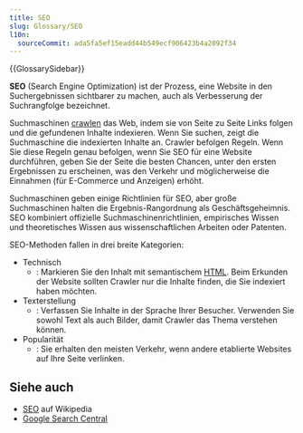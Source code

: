 ```yaml
---
title: SEO
slug: Glossary/SEO
l10n:
  sourceCommit: ada5fa5ef15eadd44b549ecf906423b4a2092f34
---
```


{{GlossarySidebar}}

**SEO** (Search Engine Optimization) ist der Prozess, eine Website in den Suchergebnissen sichtbarer zu machen, auch als Verbesserung der Suchrangfolge bezeichnet.

Suchmaschinen [crawlen](/de/docs/Glossary/Crawler) das Web, indem sie von Seite zu Seite Links folgen und die gefundenen Inhalte indexieren. Wenn Sie suchen, zeigt die Suchmaschine die indexierten Inhalte an. Crawler befolgen Regeln. Wenn Sie diese Regeln genau befolgen, wenn Sie SEO für eine Website durchführen, geben Sie der Seite die besten Chancen, unter den ersten Ergebnissen zu erscheinen, was den Verkehr und möglicherweise die Einnahmen (für E-Commerce und Anzeigen) erhöht.

Suchmaschinen geben einige Richtlinien für SEO, aber große Suchmaschinen halten die Ergebnis-Rangordnung als Geschäftsgeheimnis. SEO kombiniert offizielle Suchmaschinenrichtlinien, empirisches Wissen und theoretisches Wissen aus wissenschaftlichen Arbeiten oder Patenten.

SEO-Methoden fallen in drei breite Kategorien:

- Technisch
  - : Markieren Sie den Inhalt mit semantischem [HTML](/de/docs/Glossary/HTML). Beim Erkunden der Website sollten Crawler nur die Inhalte finden, die Sie indexiert haben möchten.
- Texterstellung
  - : Verfassen Sie Inhalte in der Sprache Ihrer Besucher. Verwenden Sie sowohl Text als auch Bilder, damit Crawler das Thema verstehen können.
- Popularität
  - : Sie erhalten den meisten Verkehr, wenn andere etablierte Websites auf Ihre Seite verlinken.

## Siehe auch

- [SEO](https://en.wikipedia.org/wiki/SEO) auf Wikipedia
- [Google Search Central](https://developers.google.com/search/docs)
